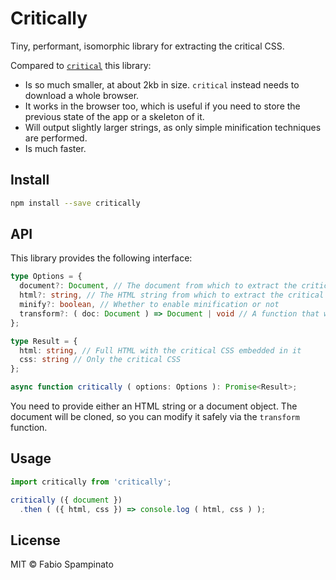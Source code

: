 # Critically

Tiny, performant, isomorphic library for extracting the critical CSS.

Compared to [`critical`](https://github.com/addyosmani/critical) this library:

- Is so much smaller, at about 2kb in size. `critical` instead needs to download a whole browser.
- It works in the browser too, which is useful if you need to store the previous state of the app or a skeleton of it.
- Will output slightly larger strings, as only simple minification techniques are performed.
- Is much faster.

## Install

```sh
npm install --save critically
```

## API

This library provides the following interface:

```ts
type Options = {
  document?: Document, // The document from which to extract the critical CSS
  html?: string, // The HTML string from which to extract the critical CSS
  minify?: boolean, // Whether to enable minification or not
  transform?: ( doc: Document ) => Document | void // A function that will be run before extracting the critical CSS, useful for removing unneeded elements from the document
};

type Result = {
  html: string, // Full HTML with the critical CSS embedded in it
  css: string // Only the critical CSS
};

async function critically ( options: Options ): Promise<Result>;
```

You need to provide either an HTML string or a document object. The document will be cloned, so you can modify it safely via the `transform` function.

## Usage

```ts
import critically from 'critically';

critically ({ document })
  .then ( ({ html, css }) => console.log ( html, css ) );
```

## License

MIT © Fabio Spampinato
